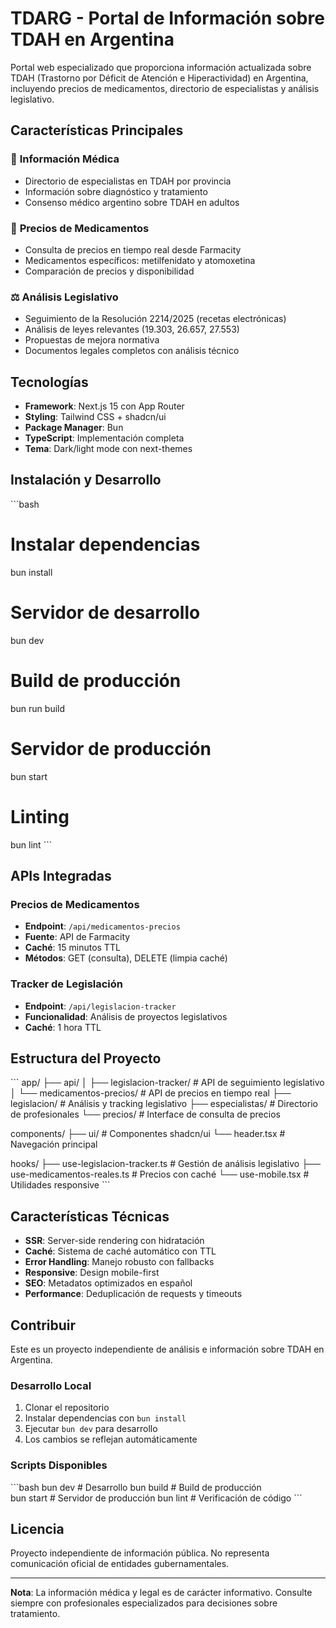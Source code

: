 # TDARG - Portal de Información sobre TDAH en Argentina

Portal web especializado que proporciona información actualizada sobre TDAH (Trastorno por Déficit de Atención e Hiperactividad) en Argentina, incluyendo precios de medicamentos, directorio de especialistas y análisis legislativo.

## Características Principales

### 🏥 **Información Médica**
- Directorio de especialistas en TDAH por provincia
- Información sobre diagnóstico y tratamiento
- Consenso médico argentino sobre TDAH en adultos

### 💊 **Precios de Medicamentos**
- Consulta de precios en tiempo real desde Farmacity
- Medicamentos específicos: metilfenidato y atomoxetina
- Comparación de precios y disponibilidad

### ⚖️ **Análisis Legislativo**
- Seguimiento de la Resolución 2214/2025 (recetas electrónicas)
- Análisis de leyes relevantes (19.303, 26.657, 27.553)
- Propuestas de mejora normativa
- Documentos legales completos con análisis técnico

## Tecnologías

- **Framework**: Next.js 15 con App Router
- **Styling**: Tailwind CSS + shadcn/ui
- **Package Manager**: Bun
- **TypeScript**: Implementación completa
- **Tema**: Dark/light mode con next-themes

## Instalación y Desarrollo

\`\`\`bash
# Instalar dependencias
bun install

# Servidor de desarrollo
bun dev

# Build de producción
bun run build

# Servidor de producción
bun start

# Linting
bun lint
\`\`\`

## APIs Integradas

### Precios de Medicamentos
- **Endpoint**: `/api/medicamentos-precios`
- **Fuente**: API de Farmacity
- **Caché**: 15 minutos TTL
- **Métodos**: GET (consulta), DELETE (limpia caché)

### Tracker de Legislación
- **Endpoint**: `/api/legislacion-tracker`
- **Funcionalidad**: Análisis de proyectos legislativos
- **Caché**: 1 hora TTL

## Estructura del Proyecto

\`\`\`
app/
├── api/
│   ├── legislacion-tracker/     # API de seguimiento legislativo
│   └── medicamentos-precios/    # API de precios en tiempo real
├── legislacion/                 # Análisis y tracking legislativo
├── especialistas/              # Directorio de profesionales
└── precios/                    # Interface de consulta de precios

components/
├── ui/                        # Componentes shadcn/ui
└── header.tsx                 # Navegación principal

hooks/
├── use-legislacion-tracker.ts  # Gestión de análisis legislativo
├── use-medicamentos-reales.ts  # Precios con caché
└── use-mobile.tsx             # Utilidades responsive
\`\`\`

## Características Técnicas

- **SSR**: Server-side rendering con hidratación
- **Caché**: Sistema de caché automático con TTL
- **Error Handling**: Manejo robusto con fallbacks
- **Responsive**: Design mobile-first
- **SEO**: Metadatos optimizados en español
- **Performance**: Deduplicación de requests y timeouts

## Contribuir

Este es un proyecto independiente de análisis e información sobre TDAH en Argentina. 

### Desarrollo Local

1. Clonar el repositorio
2. Instalar dependencias con `bun install`
3. Ejecutar `bun dev` para desarrollo
4. Los cambios se reflejan automáticamente

### Scripts Disponibles

\`\`\`bash
bun dev          # Desarrollo
bun build        # Build de producción  
bun start        # Servidor de producción
bun lint         # Verificación de código
\`\`\`

## Licencia

Proyecto independiente de información pública. No representa comunicación oficial de entidades gubernamentales.

---

**Nota**: La información médica y legal es de carácter informativo. Consulte siempre con profesionales especializados para decisiones sobre tratamiento.
